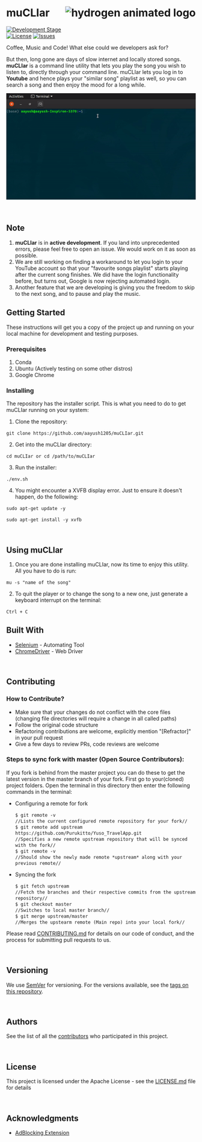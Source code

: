 # muCLIar <img src="https://i.ibb.co/641Jhrt/MUCLEAR2-001.png" alt="hydrogen animated logo" height="70px" align="right" />

[![Development Stage](https://img.shields.io/badge/Development-Public_Beta-blue)]() [![License](https://img.shields.io/github/license/aayush1205/muCLIar)](https://github.com/aayush1205/muCLIar/blob/master/LICENSE) [![Issues](https://img.shields.io/github/issues/aayush1205/muCLIar)](https://github.com/aayush1205/muCLIar/issues)


Coffee, Music and Code! What else could we developers ask for?

But then, long gone are days of slow internet and locally stored songs. **muCLIar** is a command line utility that lets you play the song you wish to listen to, directly through your command line. muCLIar lets you log in to **Youtube** and hence plays your "similar song" playlist as well, so you can search a song and then enjoy the mood for a long while.



<p align = "center">
<img src="muc_fin.gif">
 </p>


<br>

## Note

1. **muCLIar** is in **active development**. If you land into unprecedented errors, please feel free to open an issue. We would work on it as soon as possible. 
2. We are still working on finding a workaround to let you login to your YouTube account so that your "favourite songs playlist" starts playing after the current song finishes. We did have the login functionality before, but turns out, Google is now rejecting automated login.
3. Another feature that we are developing is giving you the freedom to skip to the next song, and to pause and play the music.

## Getting Started

These instructions will get you a copy of the project up and running on your local machine for development and testing purposes.

### Prerequisites

1. Conda
2. Ubuntu (Actively testing on some other distros)
3. Google Chrome

### Installing

The repository has the installer script. This is what you need to do to get muCLIar running on your system:

1. Clone the repository:

```
git clone https://github.com/aayush1205/muCLIar.git
```

2. Get into the muCLIar directory:

```
cd muCLIar or cd /path/to/muCLIar
```

3. Run the installer: 
```
./env.sh
```
4. You might encounter a XVFB display error. Just to ensure it doesn't happen, do the following: 

```
sudo apt-get update -y
```

```
sudo apt-get install -y xvfb
```
<br>

## Using muCLIar

1. Once you are done installing muCLIar, now its time to enjoy this utility. All you have to do is run:

```
mu -s "name of the song"
```

2. To quit the player or to change the song to a new one, just generate a keyboard interrupt on the terminal:

```
Ctrl + C
```

## Built With

* [Selenium](https://selenium.dev/) - Automating Tool
* [ChromeDriver](https://chromedriver.chromium.org/) - Web Driver

<br>

## Contributing

### How to Contribute?
* Make sure that your changes do not conflict with the core files (changing file directories will require a change in all called paths)
* Follow the original code structure
* Refactoring contributions are welcome, explicitly mention "[Refractor]" in your pull request
* Give a few days to review PRs, code reviews are welcome 


### Steps to sync fork with master (Open Source Contributors):
If you fork is behind from the master project you can do these to get the latest version in the master branch of your fork.
First go to your(cloned) project folders.
Open the terminal in this directory then enter the following commands in the terminal:
 - Configuring a remote for fork

       $ git remote -v 
       //Lists the current configured remote repository for your fork//
       $ git remote add upstream https://github.com/Purukitto/Yuso_TravelApp.git
       //Specifies a new remote upstream repository that will be synced with the fork//
       $ git remote -v
       //Should show the newly made remote *upstream* along with your previous remote//

 - Syncing the fork

       $ git fetch upstream
       //Fetch the branches and their respective commits from the upstream repository//
       $ git checkout master
       //Switches to local master branch//
       $ git merge upstream/master
       //Merges the upstearm remote (Main repo) into your local fork//

Please read [CONTRIBUTING.md](https://gist.github.com/PurpleBooth/b24679402957c63ec426) for details on our code of conduct, and the process for submitting pull requests to us.

<br>

## Versioning

We use [SemVer](http://semver.org/) for versioning. For the versions available, see the [tags on this repository](https://github.com/your/project/tags). 

<br>

## Authors
 


See the list of all the [contributors](https://github.com/aayush1205/muCLIar/contributors) who participated in this project.

<br>

## License

This project is licensed under the Apache License - see the [LICENSE.md](LICENSE.md) file for details

<br>

## Acknowledgments

* [AdBlocking Extension](https://chrome.google.com/webstore/detail/video-ad-blocker-plus-for/hegneaniplmfjcmohoclabblbahcbjoe?hl=en) 
